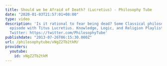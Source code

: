 ```yaml
---
title: Should we be Afraid of Death? (Lucretius) - Philosophy Tube
date: "2020-01-03T21:57:01+08:00"
type: video
description: 'Is it rational to fear being dead? Some Classical philosophy in this
  episode with Titus Lucretius. Knowledge, Logic, and Religion Playlist: https://www.youtube.com/playlist?list=PLvoAL-KSZ32fRrlUcuezyvR80Ec6qHUz_
  Twitter: https://twitter.com/PhilosophyTube'
publishdate: "2013-07-26T06:15:30.000Z"
url: /philosophytube/xNgZ2Tb2tkM/
providers:
  youtube:
    id: xNgZ2Tb2tkM
---
```

